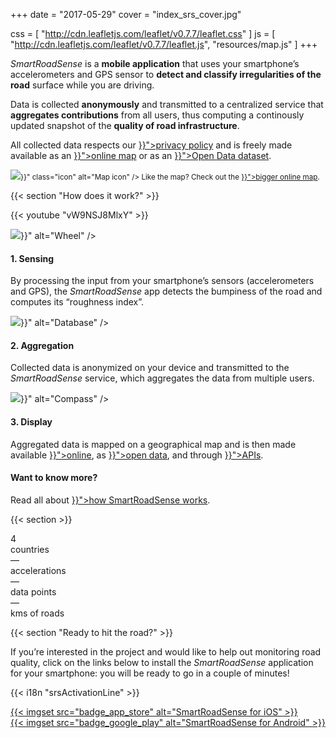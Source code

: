 +++
date = "2017-05-29"
cover = "index_srs_cover.jpg"

css = [
    "http://cdn.leafletjs.com/leaflet/v0.7.7/leaflet.css"
]
js = [
    "http://cdn.leafletjs.com/leaflet/v0.7.7/leaflet.js",
    "resources/map.js"
]
+++

<div class="row">
<div class="col-md-6 col-lg-5 col-xl-4">

<p><i>SmartRoadSense</i> is a <b>mobile application</b> that uses your smartphone’s accelerometers and GPS sensor to <b>detect and classify irregularities of the road</b> surface while you are driving.</p>

<p>Data is collected <b>anonymously</b> and transmitted to a centralized service that <b>aggregates contributions</b> from all users, thus computing a continously updated snapshot of the <b>quality of road infrastructure</b>.</p>

<p>All collected data respects our <a href="{{< langRef "data/privacy" >}}">privacy policy</a> and is freely made available as an <a href="{{< langRef "data/map" >}}">online map</a> or as an <a href="{{< langRef "data/open-data" >}}">Open Data dataset</a>.</p>

</div>
<div class="col-md-6 col-lg-7 col-xl-8">

<div id="mapdiv" class="small"></div>

<p><small><img src="{{< absRef "icons/map.svg" >}}" class="icon" alt="Map icon" /> Like the map? Check out the <a href="{{< langRef "data/map" >}}">bigger online map</a>.</small></p>

</div>
</div>

{{< section "How does it work?" >}}

{{< youtube "vW9NSJ8MlxY" >}}

<div class="row process">
    <div class="col-sm-12 col-lg-6">
        <div class="header">
            <div class="icon">
                <img src="{{< absRef "icons/wheel-primary.svg" >}}" alt="Wheel" />
            </div>
            <h4>1. Sensing</h4>
        </div>
        <div class="description">
            <p>By processing the input from your smartphone’s sensors (accelerometers and GPS), the <i>SmartRoadSense</i> app detects the bumpiness of the road and computes its “roughness index”.</p>
        </div>
    </div>
    <div class="col-sm-12 col-lg-6">
        <div class="header">
            <div class="icon">
                <img src="{{< absRef "icons/db-primary.svg" >}}" alt="Database" />
            </div>
            <h4>2. Aggregation</h4>
        </div>
        <div class="description">
            <p>Collected data is anonymized on your device and transmitted to the <i>SmartRoadSense</i> service, which aggregates the data from multiple users.</p>
        </div>
    </div>
    <div class="col-sm-12 col-lg-6">
        <div class="header">
            <div class="icon">
                <img src="{{< absRef "icons/compass-primary.svg" >}}" alt="Compass" />
            </div>
            <h4>3. Display</h4>
        </div>
        <div class="description">
            <p>Aggregated data is mapped on a geographical map and is then made available <a href="{{< langRef "data/map" >}}">online</a>, as <a href="{{< langRef "data/open-data" >}}">open data</a>, and through <a href="{{< langRef "data/developers" >}}">APIs</a>.</p>
        </div>
    </div>
    <div class="col-sm-12 col-lg-6">
        <div class="header">
            <div class="icon"></div>
            <h4>Want to know more?</h4>
        </div>
        <div class="description">
            <p>Read all about <a href="{{< langRef "project/how" >}}">how SmartRoadSense works</a>.</p>
        </div>
    </div>
</div>

{{< section >}}

<div class="row stats">
    <div class="col-6 col-lg-3">
        <div class="stat-counter">4</div>
        <div class="stat-description">countries</div>
    </div>
    <div class="col-6 col-lg-3">
        <div class="stat-counter"><span class="data-counter data-accel-values">&mdash;</span></div>
        <div class="stat-description">accelerations</div>
    </div>
    <div class="col-6 col-lg-3">
        <div class="stat-counter"><span class="data-counter data-points">&mdash;</span></div>
        <div class="stat-description">data points</div>
    </div>
    <div class="col-6 col-lg-3">
        <div class="stat-counter"><span class="data-counter data-roads">&mdash;</span></div>
        <div class="stat-description">kms of roads</div>
    </div>
</div>

{{< section "Ready to hit the road?" >}}

If you’re interested in the project and would like to help out monitoring road quality, click on the links below to install the *SmartRoadSense* application for your smartphone: you will be ready to go in a couple of minutes!

<p>
{{< i18n "srsActivationLine" >}}
</p>

<div class="row align-items-center justify-content-center">
    <div class="col-12 col-sm-6 col-lg-5 badge">
        <a href="https://itunes.apple.com/app/id1063716780">
            {{< imgset src="badge_app_store" alt="SmartRoadSense for iOS" >}}
        </a>
    </div>
    <div class="col-12 col-sm-6 col-lg-5 badge">
        <a href="https://play.google.com/store/apps/details?id=it.uniurb.smartroadsense">
            {{< imgset src="badge_google_play" alt="SmartRoadSense for Android" >}}
        </a>
    </div>
</div>
